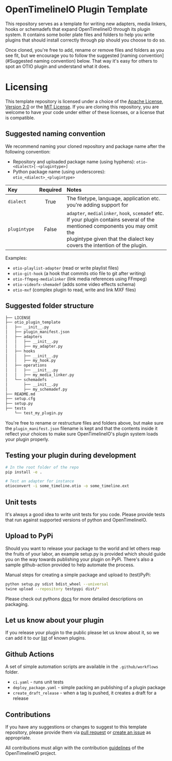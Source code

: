 # OpenTimelineIO Plugin Template

This repository serves as a template for writing new adapters, media linkers, 
hooks or schemadefs that expand OpenTimelineIO through its plugin system.
It contains some boiler plate files and folders to help you write plugins that 
should install correctly through pip should you choose to do so.

Once cloned, you're free to add, rename or remove files and folders as you 
see fit, but we encourage you to follow the suggested 
[naming convention](#Suggested naming convention) below. 
That way it's easy for others to spot an OTIO plugin and understand what it does.


# Licensing

This template repository is licensed under a choice of the 
[Apache License, Version 2.0](https://www.apache.org/licenses/LICENSE-2.0.txt)
or the [MIT License](https://opensource.org/licenses/MIT). If you are cloning 
this repository, you are welcome to have your code under either of these licenses, 
or a license that is compatible.


## Suggested naming convention

We recommend naming your cloned repository and package name after the 
following convention:

* Repository and uploaded package name (using hyphens):
`otio-<dialect>[-<plugintype>]`
* Python package name (using underscores): `otio_<dialect>_<plugintype>`


| Key          | Required | Notes                                                             |
|:-------------|:--------:|:------------------------------------------------------------------|
| `dialect`    | True     | The filetype, language, application etc. you're adding support for|
| `plugintype` | False    | `adapter`, `medialinker`, `hook`, `scemadef` etc.<br>If your plugin contains several of the mentioned components you may omit the<br>plugintype given that the dialect key covers the intention of the plugin.

Examples:
* `otio-playlist-adapter` (read or write playlist files)
* `otio-git-hook` (a hook that commits otio file to git after writing)
* `otio-ffmpeg-medialinker` (link media references using FFmpeg)
* `otio-videofx-shemadef` (adds some video effects schema)
* `otio-mxf` (complex plugin to read, write and link MXF files)


## Suggested folder structure

```bash
├── LICENSE
├── otio_plugin_template
│   ├── __init__.py
│   ├── plugin_manifest.json
│   ├── adapters
│   │   ├── __init__.py
│   │   ├── my_adapter.py
│   ├── hooks
│   │   ├── __init__.py
│   │   ├── my_hook.py
│   ├── operations
│   │   ├── __init__.py
│   │   ├── my_media_linker.py
│   └── schemadefs
│       ├── __init__.py
│       ├── my_schemadef.py
├── README.md
├── setup.cfg
├── setup.py
├── tests
    └── test_my_plugin.py
```
You're free to rename or restructure files and folders above, but make sure the 
`plugin_manifest.json` filename is kept and that the contents inside it reflect
your choices to make sure OpenTimelineIO's plugin system loads your plugin properly.


## Testing your plugin during development
```bash
# In the root folder of the repo
pip install -e .

# Test an adapter for instance
otioconvert -i some_timeline.otio -o some_timeline.ext
```


## Unit tests

It's always a good idea to write unit tests for you code.
Please provide tests that run against supported versions of python and 
OpenTimelineIO.


## Upload to PyPi

Should you want to release your package to the world and let others reap the 
fruits of your labor, an example setup.py is provided which should guide you 
on the way towards publishing your plugin on PyPi.
There's also a sample github-action provided to help automate the process.

Manual steps for creating a simple package and upload to (test)PyPi:
```bash
python setup.py sdist bdist_wheel --universal
twine upload --repository testpypi dist/*
```
Please check out pythons [docs](https://packaging.python.org/tutorials/packaging-projects/#packaging-python-projects) 
for more detailed descriptions on packaging. 


## Let us know about your plugin
If you release your plugin to the public please let us know about it, so we can 
add it to our [list](https://github.com/PixarAnimationStudios/OpenTimelineIO/wiki/Tools-and-Projects-Using-OpenTimelineIO) 
of known plugins.


## Github Actions

A set of simple automation scripts are available in the `.github/workflows` folder.
* `ci.yaml` - runs unit tests
* `deploy_package.yaml` - simple packing an publishing of a plugin package
* `create_draft_release` - when a tag is pushed, it creates a draft for a release


## Contributions

If you have any suggestions or changes to suggest to this template repository, 
please provide them via [pull request](pulls) or [create an issue](issues) as appropriate. 

All contributions must align with the contribution
[guidelines](https://opentimelineio.readthedocs.io/en/latest/tutorials/contributing.html) 
of the OpenTimelineIO project.
